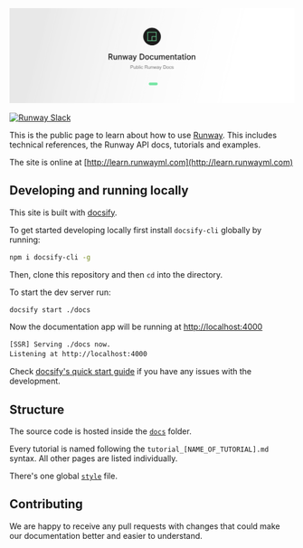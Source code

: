 <a href="#" target='_self' >
  <p align="center">
    <img src="./docs/assets/images/banner.png">
  </p>
</a>

[![Runway Slack](https://img.shields.io/badge/slack-runwayml.slack.com-33b279.svg)](https://runwayml.com/joinslack)

This is the public page to learn about how to use [Runway](https://runwayml.com/). This includes technical references, the Runway API docs, tutorials and examples.

The site is online at [http://learn.runwayml.com](http://learn.runwayml.com)

## Developing and running locally

This site is built with [docsify](https://docsify.js.org/#/).

To get started developing locally first install `docsify-cli` globally by running:

```bash
npm i docsify-cli -g
```

Then, clone this repository and then `cd` into the directory.

To start the dev server run:

```bash
docsify start ./docs
```

Now the documentation app will be running at [http://localhost:4000](http://localhost:4000)

```bash
[SSR] Serving ./docs now.
Listening at http://localhost:4000
```

Check [docsify's quick start guide](https://docsify.js.org/#/quickstart) if you have any issues with the development.

## Structure

The source code is hosted inside the [`docs`](https://github.com/runwayml/docs/tree/master/docs) folder.

Every tutorial is named following the `tutorial_[NAME_OF_TUTORIAL].md` syntax. All other pages are listed individually.

There's one global [`style`](https://github.com/runwayml/docs/blob/master/docs/assets/css/style.css) file.

## Contributing

We are happy to receive any pull requests with changes that could make our documentation better and easier to understand.
